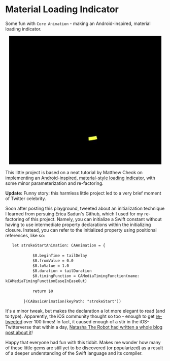 # Material Loading Indicator

Some fun with `Core Animation` - making an Android-inspired, material loading indicator.

<p align="center">
<img src="Indicator.gif"</img>
</p>

This little project is based on a neat tutorial by Matthew Cheok on implementing an [Android-inspired, material-style loading indicator](http://blog.matthewcheok.com/design-teardown-spinning-indicator/), with some minor parameterization and re-factoring.

**Update:** Funny story: this harmless little project led to a very brief moment of Twitter celebrity. 

Soon after posting this playground, tweeted about an initialization technique I learned from persuing Erica Sadun's Github, which I used for my re-factoring of this project. Namely, you can initialize a Swift constant without having to use intermediate property declarations within the initializing closure. Instead, you can refer to the initialized property using positional references, like so:

```
   let strokeStartAnimation: CAAnimation = {
            
            $0.beginTime = tailDelay
            $0.fromValue = 0.0
            $0.toValue = 1.0
            $0.duration = tailDuration
            $0.timingFunction = CAMediaTimingFunction(name: kCAMediaTimingFunctionEaseInEaseOut)
            
            return $0
            
        }(CABasicAnimation(keyPath: "strokeStart"))
```

It's a minor tweak, but makes the declaration a lot more elegant to read (and to type). Apparently, the iOS community thought so too - enough to get [re-tweeted](https://twitter.com/nick_skmbo/status/735109452827877377) over 100 times! In fact, it caused enough of a stir in the iOS-Twitterverse that within a day, [Natasha The Robot had written a whole blog post about it](https://www.natashatherobot.com/swift-configuring-a-constant-using-shorthand-argument-names/)!

Happy that everyone had fun with this tidbit. Makes me wonder how many of these little gems are still yet to be discovered (or popularized) as a result of a deeper understanding of the Swift language and its compiler.
